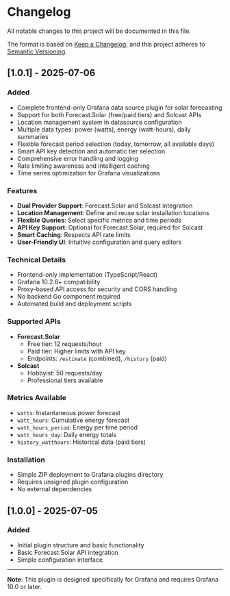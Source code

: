 # Changelog

All notable changes to this project will be documented in this file.

The format is based on [Keep a Changelog](https://keepachangelog.com/en/1.0.0/),
and this project adheres to [Semantic Versioning](https://semver.org/spec/v2.0.0.html).

## [1.0.1] - 2025-07-06

### Added
- Complete frontend-only Grafana data source plugin for solar forecasting
- Support for both Forecast.Solar (free/paid tiers) and Solcast APIs
- Location management system in datasource configuration
- Multiple data types: power (watts), energy (watt-hours), daily summaries
- Flexible forecast period selection (today, tomorrow, all available days)
- Smart API key detection and automatic tier selection
- Comprehensive error handling and logging
- Rate limiting awareness and intelligent caching
- Time series optimization for Grafana visualizations

### Features
- **Dual Provider Support**: Forecast.Solar and Solcast integration
- **Location Management**: Define and reuse solar installation locations
- **Flexible Queries**: Select specific metrics and time periods
- **API Key Support**: Optional for Forecast.Solar, required for Solcast
- **Smart Caching**: Respects API rate limits
- **User-Friendly UI**: Intuitive configuration and query editors

### Technical Details
- Frontend-only implementation (TypeScript/React)
- Grafana 10.2.6+ compatibility
- Proxy-based API access for security and CORS handling
- No backend Go component required
- Automated build and deployment scripts

### Supported APIs
- **Forecast.Solar**
  - Free tier: 12 requests/hour
  - Paid tier: Higher limits with API key
  - Endpoints: `/estimate` (combined), `/history` (paid)
- **Solcast**
  - Hobbyist: 50 requests/day
  - Professional tiers available

### Metrics Available
- `watts`: Instantaneous power forecast
- `watt_hours`: Cumulative energy forecast  
- `watt_hours_period`: Energy per time period
- `watt_hours_day`: Daily energy totals
- `history_watthours`: Historical data (paid tiers)

### Installation
- Simple ZIP deployment to Grafana plugins directory
- Requires unsigned plugin configuration
- No external dependencies

## [1.0.0] - 2025-07-05

### Added
- Initial plugin structure and basic functionality
- Basic Forecast.Solar API integration
- Simple configuration interface

---

**Note**: This plugin is designed specifically for Grafana and requires Grafana 10.0 or later.
